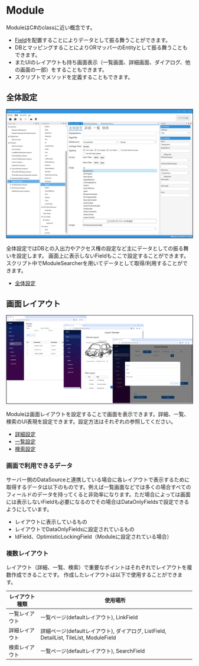 # Module
ModuleはC#のclassに近い概念です。
- [Field](field.md)を配置することによりデータとして振る舞うことができます。
- DBとマッピングすることによりORマッパーのEntityとして振る舞うこともできます。
- またUIのレイアウトも持ち画面表示（一覧画面、詳細画面、ダイアログ、他の画面の一部）をすることもできます。
- スクリプトでメソッドを定義することもできます。

## 全体設定
<img src="module/images/モジュール全体.png" width="600" alt="モジュール全体" title="モジュール全体" style="border: 1px solid;">

全体設定ではDBとの入出力やアクセス権の設定など主にデータとしての振る舞いを設定します。
画面上に表示しないFieldもここで設定することができます。スクリプト中でModuleSearcherを用いてデータとして取得/利用することができます。

- [全体設定](module/module_general.md)

## 画面レイアウト
<img src="images/module_ui.png" width="600" style="border: 1px solid;">

Moduleは画面レイアウトを設定することで画面を表示できます。詳細、一覧、検索のUI表現を設定できます。設定方法はそれぞれの参照してください。
- [詳細設定](module/module_detail.md)
- [一覧設定](module/module_list.md)
- [検索設定](module/module_search.md)

### 画面で利用できるデータ
サーバー側のDataSourceと連携している場合に各レイアウトで表示するために取得するデータは以下のものです。例えば一覧画面などでは多くの場合すべてのフィールドのデータを持ってくると非効率になります。ただ場合によっては画面には表示しないFieldも必要になるのでその場合はDataOnlyFieldsで設定できるようにしています。
- レイアウトに表示しているもの
- レイアウトでDataOnlyFieldsに設定されているもの
- IdField、OptimisticLockingField（Moduleに設定されている場合）

### 複数レイアウト
レイアウト（詳細、一覧、検索）で重要なポイントはそれぞれでレイアウトを複数作成できることです。
作成したレイアウトは以下で使用することができます。

| レイアウト種類 | 使用場所                                                                            |
|---------|---------------------------------------------------------------------------------|
| 一覧レイアウト | 一覧ページ(defaultレイアウト), LinkField                                                  |
| 詳細レイアウト | 詳細ページ(defaultレイアウト), ダイアログ, ListField, DetailList, TileList, ModuleField |
| 検索レイアウト | 一覧ページ(defaultレイアウト), SearchField                                                |
